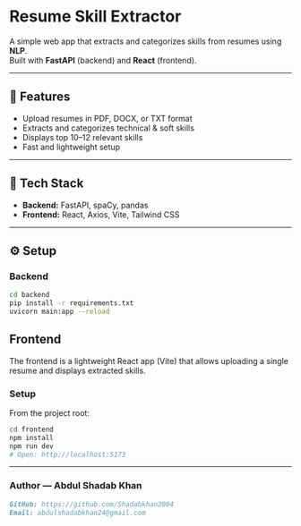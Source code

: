 # Resume Skill Extractor

A simple web app that extracts and categorizes skills from resumes using **NLP**.  
Built with **FastAPI** (backend) and **React** (frontend).

---

## 🚀 Features
- Upload resumes in PDF, DOCX, or TXT format  
- Extracts and categorizes technical & soft skills  
- Displays top 10–12 relevant skills  
- Fast and lightweight setup  

---

## 🧠 Tech Stack
- **Backend:** FastAPI, spaCy, pandas  
- **Frontend:** React, Axios, Vite, Tailwind CSS  

---

## ⚙️ Setup

### Backend
```bash
cd backend
pip install -r requirements.txt
uvicorn main:app --reload
```
## Frontend

The frontend is a lightweight React app (Vite) that allows uploading a single resume and displays extracted skills.

### Setup
From the project root:
```bash
cd frontend
npm install
npm run dev
# Open: http://localhost:5173
```


---

### Author — Abdul Shadab Khan
```markdown  
GitHub: https://github.com/Shadabkhan2004  
Email: abdulshadabkhan24@gmail.com




